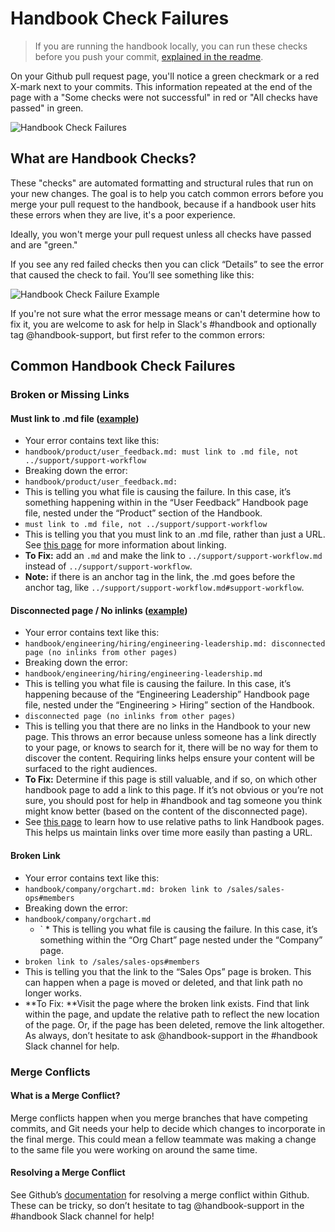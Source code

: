 # Handbook Check Failures

> If you are running the handbook locally, you can run these checks before you push your commit, [explained in the readme](../../README.md).

On your Github pull request page, you'll notice a green checkmark or a red X-mark next to your commits. This information repeated at the end of the page with a "Some checks were not successful" in red or "All checks have passed" in green.

![Handbook Check Failures](https://storage.googleapis.com/sourcegraph-assets/handbook/handbook-checks.png)

## What are Handbook Checks?

These "checks" are automated formatting and structural rules that run on your new changes. The goal is to help you catch common errors before you merge your pull request to the handbook, because if a handbook user hits these errors when they are live, it's a poor experience.

Ideally, you won't merge your pull request unless all checks have passed and are "green."

If you see any red failed checks then you can click “Details” to see the error that caused the check to fail. You’ll see something like this:

![Handbook Check Failure Example](https://storage.googleapis.com/sourcegraph-assets/handbook/relocate-page-errors.png)

If you're not sure what the error message means or can't determine how to fix it, you are welcome to ask for help in Slack's #handbook and optionally tag @handbook-support, but first refer to the common errors:

## Common Handbook Check Failures

### Broken or Missing Links

#### **Must link to .md file** ([example](https://github.com/sourcegraph/about/runs/2976049292))

- Your error contains text like this:
- `handbook/product/user_feedback.md: must link to .md file, not ../support/support-workflow`
- Breaking down the error:
- `handbook/product/user_feedback.md:`
- This is telling you what file is causing the failure. In this case, it’s something happening within in the “User Feedback” Handbook page file, nested under the “Product” section of the Handbook.
- `must link to .md file, not ../support/support-workflow `
- This is telling you that you must link to an .md file, rather than just a URL. See [this page](linking-within-handbook.md) for more information about linking.
- **To Fix:** add an `.md` and make the link to `../support/support-workflow.md` instead of `../support/support-workflow`.
- **Note:** if there is an anchor tag in the link, the .md goes before the anchor tag, like `../support/support-workflow.md#support-workflow`.

#### **Disconnected page / No inlinks** ([example](https://github.com/sourcegraph/about/runs/2975885844))

- Your error contains text like this:
- `handbook/engineering/hiring/engineering-leadership.md: disconnected page (no inlinks from other pages)`
- Breaking down the error:
- `handbook/engineering/hiring/engineering-leadership.md`
- This is telling you what file is causing the failure. In this case, it’s happening because of the “Engineering Leadership” Handbook page file, nested under the “Engineering > Hiring” section of the Handbook.
- `disconnected page (no inlinks from other pages)`
- This is telling you that there are no links in the Handbook to your new page. This throws an error because unless someone has a link directly to your page, or knows to search for it, there will be no way for them to discover the content. Requiring links helps ensure your content will be surfaced to the right audiences.
- **To Fix:** Determine if this page is still valuable, and if so, on which other handbook page to add a link to this page. If it’s not obvious or you’re not sure, you should post for help in #handbook and tag someone you think might know better (based on the content of the disconnected page).
- See [this page](linking-within-handbook.md) to learn how to use relative paths to link Handbook pages. This helps us maintain links over time more easily than pasting a URL.

#### **Broken Link**

- Your error contains text like this:
- `handbook/company/orgchart.md: broken link to /sales/sales-ops#members`
- Breaking down the error:
- `handbook/company/orgchart.md`
  - ` \* This is telling you what file is causing the failure. In this case, it’s something within the “Org Chart” page nested under the “Company” page.
- `broken link to /sales/sales-ops#members`
- This is telling you that the link to the “Sales Ops” page is broken. This can happen when a page is moved or deleted, and that link path no longer works.
- **To Fix: **Visit the page where the broken link exists. Find that link within the page, and update the relative path to reflect the new location of the page. Or, if the page has been deleted, remove the link altogether. As always, don’t hesitate to ask @handbook-support in the #handbook Slack channel for help.

### Merge Conflicts

#### What is a Merge Conflict?

Merge conflicts happen when you merge branches that have competing commits, and Git needs your help to decide which changes to incorporate in the final merge. This could mean a fellow teammate was making a change to the same file you were working on around the same time.

#### Resolving a Merge Conflict

See Github’s [documentation](https://docs.github.com/en/github/collaborating-with-pull-requests/addressing-merge-conflicts/resolving-a-merge-conflict-on-github) for resolving a merge conflict within Github. These can be tricky, so don’t hesitate to tag @handbook-support in the #handbook Slack channel for help!
